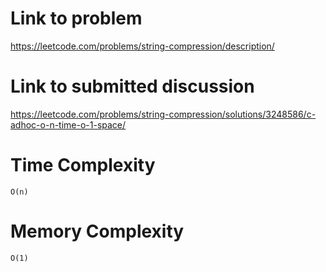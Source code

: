 # Link to problem
https://leetcode.com/problems/string-compression/description/

# Link to submitted discussion
https://leetcode.com/problems/string-compression/solutions/3248586/c-adhoc-o-n-time-o-1-space/

# Time Complexity
`O(n)`

# Memory Complexity
`O(1)`
